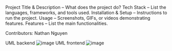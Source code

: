 
 
Project Title & Description – What does the project do?
Tech Stack – List the languages, frameworks, and tools used.
Installation & Setup – Instructions to run the project.
Usage – Screenshots, GIFs, or videos demonstrating features.
Features – List the main functionalities.

Contributors: Nathan Nguyen


UML backend
![image](https://github.com/user-attachments/assets/0247b792-1721-43c8-8d36-30e3f1ca8079)
UML frontend
![image](https://github.com/user-attachments/assets/6bbd1261-ccb2-434d-9235-20966b7e56d4)


